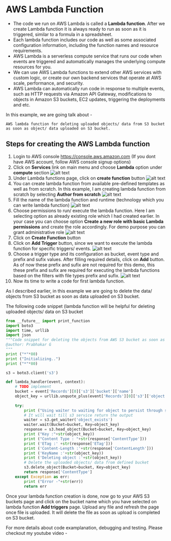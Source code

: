 # AWS Lambda Function

 - The code we run on AWS Lambda is called a **Lambda function**. After we create Lambda function it is always ready to run as soon as it is triggered, similar to a formula in a spreadsheet. 
 - Each lambda function includes our code as well as some associated configuration information, including the function names and resource requirements.
 - AWS Lambda is a serverless compute service that runs our code when events are triggered and automatically manages the underlying compute resources for you. 
 - We can use AWS Lambda functions to extend other AWS services with custom logic, or create our own backend services that operate at AWS scale, performance, and security. 
 - AWS Lambda can automatically run code in response to multiple events, such as HTTP requests via Amazon API Gateway, modifications to objects in Amazon S3 buckets, EC2 updates, triggering the deployments and etc.

In this example, we are going talk about - 
```
AWS lambda function for deleting uploaded objects/ data from S3 bucket as soon as object/ data uploaded on S3 bucket.
```

Steps for creating the AWS Lambda function
-------------
 1.  Login to AWS console https://console.aws.amazon.com (If you dont have AWS account, follow AWS console signup options)
 1.  Click on **Services** link on main menu and choose **Lambda** option under **compute** section
 ![alt text](https://github.com/prabhakar2020/aws_lambda_function/blob/master/images/aws_services.PNG)
 1.  Under Lambda functions page, click on **create function** button
 ![alt text](https://github.com/prabhakar2020/aws_lambda_function/blob/master/images/aws_lambda_creation1.PNG)
 1.  You can create lambda function from available pre-defined templates as well as from scratch. In this example, I am creating lambda function from scratch by selecting **Author from scratch**
 ![alt text](https://github.com/prabhakar2020/aws_lambda_function/blob/master/images/aws_lambda_creation2.PNG)
 1. Fill the name of the lambda function and runtime (technology which you can write lambda function)
 ![alt text](https://github.com/prabhakar2020/aws_lambda_function/blob/master/images/aws_lambda_creation3.PNG)
 1. Choose permissions to run/ execute the lambda function. Here I am selecting option as already existing role which I had created earlier. In your case you can choose option **Create a new role with basic Lambda permissions** and create the role accordingly. For demo purpose you can grant administrative role
 ![alt text](https://github.com/prabhakar2020/aws_lambda_function/blob/master/images/aws_lambda_creation4.PNG)
 1. Click on **Create Function** button
 1. Click on **Add Trigger** button, since we want to execute the lambda function for specific triggers/ events.
 ![alt text](https://github.com/prabhakar2020/aws_lambda_function/blob/master/images/aws_lambda_creation5.PNG)
 1. Choose a trigger type and its configuration as bucket, event type and prefix and sufix values. After filling required details, click on **Add** button. As of now these prefix and sufix are not required for this demo, this these prefix and sufix are required for executing the lambda functions based on the filters with file types prefix and sufix. 
 ![alt text](https://github.com/prabhakar2020/aws_lambda_function/blob/master/images/aws_lambda_creation6.PNG)
 1. Now its time to write a code for first lambda function.
 
 As I described earlier, in this example we are going to delete the data/ objects from S3 bucket as soon as data uploaded on S3 bucket.
  
The following code snippet (lambda function will be helpful for deleting uploaded objects/ data on S3 bucket
```python
from __future__ import print_function
import boto3
import time, urllib
import json
"""Code snippet for deleting the objects from AWS S3 bucket as soon as objects uploaded on S3 bucket
@author: Prabhakar G
"""
print ("*"*80)
print ("Initializing..")
print ("*"*80)

s3 = boto3.client('s3')

def lambda_handler(event, context):
    # TODO implement
    bucket = event['Records'][0]['s3']['bucket']['name']
    object_key = urllib.unquote_plus(event['Records'][0]['s3']['object']['key'])
    
    try:
        print ("Using waiter to waiting for object to persist through s3 service")
        # It will wait till s3 service return the output
        waiter = s3.get_waiter('object_exists')
        waiter.wait(Bucket=bucket, Key=object_key)
        response = s3.head_object(Bucket=bucket, Key=object_key)
        print ("Key :"+str(object_key))
        print ("Content Type : "+str(response['ContentType']))
        print ('ETag :' +str(response['ETag']))
        print ('Content-Length :'+str(response['ContentLength']))
        print ('KeyName :'+str(object_key))
        print ('Deleting object :'+str(object_key))
        # Delete the uploaded objects/ data from defined bucket
        s3.delete_object(Bucket=bucket, Key=object_key)
        return response['ContentType']
    except Exception as err:
        print ("Error -"+str(err))
        return err
```

Once your lambda function creation is done, now go to your AWS S3 buckets page and click on the bucket name which you have selected on lambda function **Add triggers** page.  Upload any file and refresh the page once file is uploaded. It will delete the file as soon as upload is completed on S3 bucket.

For more details about code examplanation, debugging and testing.
Please checkout my youtube video - 
